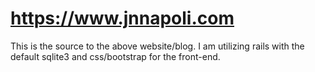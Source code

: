 # https://www.jnnapoli.com

This is the source to the above website/blog. I am utilizing rails with the default sqlite3 and css/bootstrap for the front-end.
